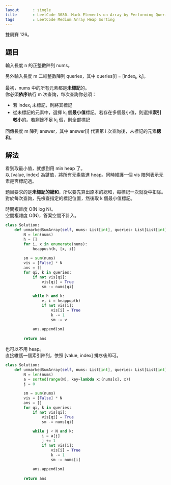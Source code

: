 ```yaml
---
layout      : single
title       : LeetCode 3080. Mark Elements on Array by Performing Queries
tags        : LeetCode Medium Array Heap Sorting
---
```

雙周賽 126。

## 題目

輸入長度 n 的正整數陣列 nums。  

另外輸入長度 m 二維整數陣列 queries，其中 queries[i] = [index<sub>i</sub>, k<sub>i</sub>]。  

最初，nums 中的所有元素都是**未標記**的。  
你必須**依序**執行 m 次查詢，每次查詢你必須：  

- 若 index<sub>i</sub> 未標記，則將其標記  
- 從未標記的元素中，選擇 k<sub>i</sub> 個**最小值**標記。若存在多個最小值，則選擇**索引較小**的。若剩餘不足 k<sub>i</sub> 個，則全部標記  

回傳長度 m 陣列 answer，其中 answer[i] 代表第 i 次查詢後，未標記的元素**總和**。  

## 解法

看到取最小值，就想到用 min heap 了。  
以 [value, index] 為鍵值，將所有元素裝進 heap。同時維護一個 vis 陣列表示元素是否標記過。  

題目要求的是**未標記的總和**，所以要先算出原本的總和，每標記一次就從中扣除。  
對於每次查詢，先檢查指定的標記位置，然後取 k 個最小值標記。  

時間複雜度 O(N log N)。  
空間複雜度 O(N)，答案空間不計入。  

```python
class Solution:
    def unmarkedSumArray(self, nums: List[int], queries: List[List[int]]) -> List[int]:
        N = len(nums)
        h = []
        for i, x in enumerate(nums):
            heappush(h, [x, i])
            
        sm = sum(nums)
        vis = [False] * N
        ans = []
        for qi, k in queries:
            if not vis[qi]:
                vis[qi] = True
                sm -= nums[qi]
            
            while h and k:
                v, i = heappop(h)
                if not vis[i]:
                    vis[i] = True
                    k -= 1
                    sm -= v
                    
            ans.append(sm)
            
        return ans
```

也可以不用 heap。  
直接維護一個索引陣列，依照 [value, index] 排序後即可。  

```python
class Solution:
    def unmarkedSumArray(self, nums: List[int], queries: List[List[int]]) -> List[int]:
        N = len(nums)
        a = sorted(range(N), key=lambda x:(nums[x], x))
        j = 0
        
        sm = sum(nums)
        vis = [False] * N
        ans = []
        for qi, k in queries:
            if not vis[qi]:
                vis[qi] = True
                sm -= nums[qi]
            
            while j < N and k:
                i = a[j]
                j += 1
                if not vis[i]:
                    vis[i] = True
                    k -= 1
                    sm -= nums[i]
                    
            ans.append(sm)
            
        return ans
```
